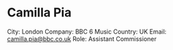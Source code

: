 # Camilla Pia

City: London
Company: BBC 6 Music
Country: UK
Email: camilla.pia@bbc.co.uk
Role: Assistant Commissioner